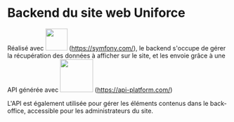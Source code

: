 # Backend du site web Uniforce

Réalisé avec <img src="https://symfony.com/logos/symfony_black_02.svg" height="50" /> (https://symfony.com/), le backend s'occupe de gérer la récupération des données à afficher sur le site, et les envoie grâce à une API générée avec <img src="https://api-platform.com/static/Logo_Circle%20webby%20text%20blue-2a15225e1eb2d831b3a11e23b5d5ed7d.svg" height="75" /> (https://api-platform.com/)

L'API est également utilisée pour gérer les éléments contenus dans le back-office, accessible pour les administrateurs du site.
